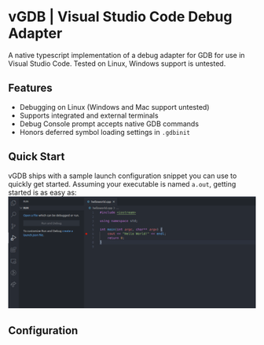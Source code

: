 # vGDB | Visual Studio Code Debug Adapter

A native typescript implementation of a debug adapter for GDB for use in Visual Studio Code. Tested on Linux, Windows support is untested.

## Features

- Debugging on Linux (Windows and Mac support untested)
- Supports integrated and external terminals
- Debug Console prompt accepts native GDB commands
- Honors deferred symbol loading settings in `.gdbinit`

## Quick Start

vGDB ships with a sample launch configuration snippet you can use to quickly get started. Assuming your executable is named `a.out`, getting started is as easy as:
![EZ Setup](resources/ezsetup.gif)

## Configuration

